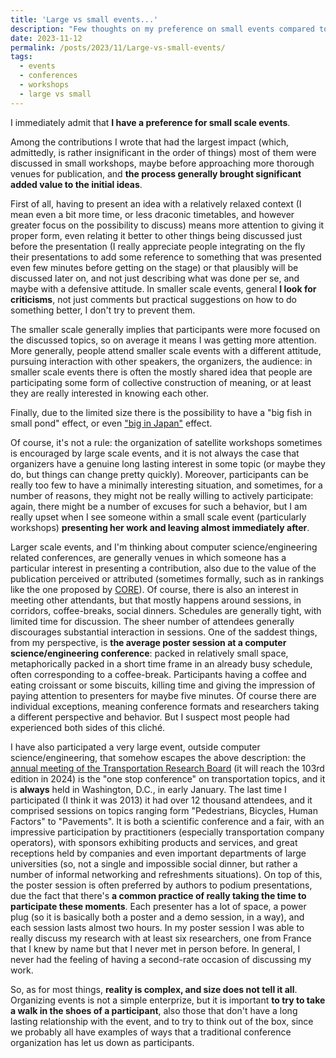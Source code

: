 ```yaml
---
title: 'Large vs small events...'
description: "Few thoughts on my preference on small events compared to large ones..."
date: 2023-11-12
permalink: /posts/2023/11/Large-vs-small-events/
tags:
  - events
  - conferences
  - workshops
  - large vs small
---
```


I immediately admit that __I have a preference for small scale events__.

Among the contributions I wrote that had the largest impact (which, admittedly, is rather insignificant in the order of things) most of them were discussed in small workshops, maybe before approaching more thorough venues for publication, and __the process generally brought significant added value to the initial ideas__.

First of all, having to present an idea with a relatively relaxed context (I mean even a bit more time, or less draconic timetables, and however greater focus on the possibility to discuss) means more attention to giving it proper form, even relating it better to other things being discussed just before the presentation (I really appreciate people integrating on the fly their presentations to add some reference to something that was presented even few minutes before getting on the stage) or that plausibly will be discussed later on, and not just describing what was done per se, and maybe with a defensive attitude. In smaller scale events, general __I look for criticisms__, not just comments but practical suggestions on how to do something better, I don't try to prevent them.

The smaller scale generally implies that participants were more focused on the discussed topics, so on average it means I was getting more attention. More generally, people attend smaller scale events with a different attitude, pursuing interaction with other speakers, the organizers, the audience: in smaller scale events there is often the mostly shared idea that people are participating some form of collective construction of meaning, or at least they are really interested in knowing each other.

Finally, due to the limited size there is the possibility to have a "big fish in small pond" effect, or even ["big in Japan"](https://www.theguardian.com/world/2010/mar/22/japan) effect.

Of course, it's not a rule: the organization of satellite workshops sometimes is encouraged by large scale events, and it is not always the case that organizers have a genuine long lasting interest in some topic (or maybe they do, but things can change pretty quickly). Moreover, participants can be really too few to have a minimally interesting situation, and sometimes, for a number of reasons, they might not be really willing to actively participate: again, there might be a number of excuses for such a behavior, but I am really upset when I see someone within a small scale event (particularly workshops) __presenting her work and leaving almost immediately after__.

Larger scale events, and I'm thinking about computer science/engineering related conferences, are generally venues in which someone has a particular interest in presenting a contribution, also due to the value of the publication perceived or attributed (sometimes formally, such as in rankings like the one proposed by [CORE](https://www.core.edu.au/)). Of course, there is also an interest in meeting other attendants, but that mostly happens around sessions, in corridors, coffee-breaks, social dinners. Schedules are generally tight, with limited time for discussion. The sheer number of attendees generally discourages substantial interaction in sessions. One of the saddest things, from my perspective, is __the average poster session at a computer science/engineering conference__: packed in relatively small space, metaphorically packed in a short time frame in an already busy schedule, often corresponding to a coffee-break. Participants having a coffee and eating croissant or some biscuits, killing time and giving the impression of paying attention to presenters for maybe five minutes. Of course there are individual exceptions, meaning conference formats and researchers taking a different perspective and behavior. But I suspect most people had experienced both sides of this cliché.

I have also participated a very large event, outside computer science/engineering, that somehow escapes the above description: the [annual meeting of the Transportation Research Board](https://www.trb.org/AnnualMeeting/AnnualMeeting.aspx) (it will reach the 103rd edition in 2024) is the "one stop conference" on transportation topics, and it is __always__ held in Washington, D.C., in early January. The last time I participated (I think it was 2013) it had over 12 thousand attendees, and it comprised sessions on topics ranging form "Pedestrians, Bicycles, Human Factors" to "Pavements". It is both a scientific conference and a fair, with an impressive participation by practitioners (especially transportation company operators), with sponsors exhibiting products and services, and great receptions held by companies and even important departments of large universities (so, not a single and impossible social dinner, but rather a number of informal networking and refreshments situations). On top of this, the poster session is often preferred by authors to podium presentations, due the fact that there's __a common practice of really taking the time to participate these moments__. Each presenter has a lot of space, a power plug (so it is basically both a poster and a demo session, in a way), and each session lasts almost two hours. In my poster session I was able to really discuss my research with at least six researchers, one from France that I knew by name but that I never met in person before. In general, I never had the feeling of having a second-rate occasion of discussing my work.

So, as for most things, __reality is complex, and size does not tell it all__. Organizing events is not a simple enterprize, but it is important __to try to take a walk in the shoes of a participant__, also those that don't have a long lasting relationship with the event, and to try to think out of the box, since we probably all have examples of ways that a traditional conference organization has let us down as participants.
